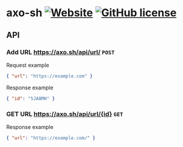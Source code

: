 # axo-sh [![Website](https://img.shields.io/badge/Website-Axo.sh-blue)](https://axo.sh) [![GitHub license](https://img.shields.io/github/license/FreeziFtw/axo-sh)](./LICENSE.md)

## API

### Add URL https://axo.sh/api/url/ `POST`

Request example

```json
{ "url": "https://example.com" }
```

Response example

```json
{ "id": "5JA8MH" }
```

### GET URL https://axo.sh/api/url/{id} `GET`

Response example
```json
{ "url": "https://example.com/" }
```